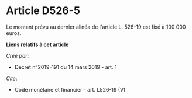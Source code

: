 # Article D526-5

Le montant prévu au dernier alinéa de l'article L. 526-19 est fixé à 100 000 euros.

**Liens relatifs à cet article**

_Créé par_:

  - Décret n°2019-191 du 14 mars 2019 - art. 1

_Cite_:

  - Code monétaire et financier - art. L526-19 (V)
